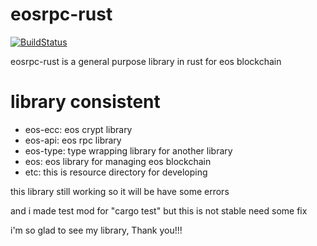 # eosrpc-rust
[![BuildStatus](https://travis-ci.com/maxtnuk/eosrpc-rust.svg?branch=master)](https://travis-ci.com/maxtnuk/eosrpc-rust)


eosrpc-rust is a general purpose library in rust for eos blockchain

# library consistent
  - eos-ecc: eos crypt library
  - eos-api: eos rpc library
  - eos-type: type wrapping library for another library
  - eos: eos library for managing eos blockchain
  - etc: this is resource directory for developing


this library still working so it will be have some errors

and i made test mod for "cargo test" but this is not stable
need some fix

i'm so glad to see my library, Thank you!!!
